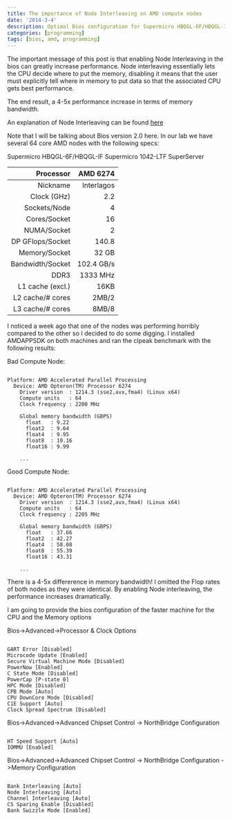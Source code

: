 ```yaml
---
title: The importance of Node Interleaving on AMD compute nodes  
date: '2014-3-4'
description: Optimal Bios configuration for Supermicro HBQGL-6F/HBQGL-IF
categories: [programming]
tags: [bios, amd, programming]
---
```


The important message of this post is that enabling Node Interleaving in the bios can greatly increase performance. Node interleaving essentially lets the CPU decide where to put the memory, disabling it means that the user must explicitly tell where in memory to put data so that the associated CPU gets best performance. 

The end result, a 4-5x performance increase in terms of memory bandwidth. 

An explanation of Node Interleaving can be found [here](http://frankdenneman.nl/2010/12/28/node-interleaving-enable-or-disable/)

Note that I will be talking about Bios version 2.0 here.
In our lab we have several 64 core AMD nodes with the following specs:

Supermicro HBQGL-6F/HBQGL-IF
Supermicro 1042-LTF SuperServer

| Processor          | AMD 6274    |
|-------------------:|------------:|
| Nickname           | Interlagos  |
| Clock (GHz)        | 2.2         |
| Sockets/Node       | 4           |
| Cores/Socket       | 16          |
| NUMA/Socket        | 2           |
| DP GFlops/Socket   | 140.8       |
| Memory/Socket      | 32 GB       |
| Bandwidth/Socket   | 102.4 GB/s  |
| DDR3               | 1333 MHz    |
| L1 cache (excl.)   | 16KB        |
| L2 cache/# cores   | 2MB/2       |
| L3 cache/# cores   | 8MB/8       |

I noticed a week ago that one of the nodes was performing horribly compared to the other so I decided to do some digging. I installed AMDAPPSDK on both machines and ran the clpeak benchmark with the following results:

Bad Compute Node:

~~~

Platform: AMD Accelerated Parallel Processing
  Device: AMD Opteron(TM) Processor 6274                 
    Driver version  : 1214.3 (sse2,avx,fma4) (Linux x64)
    Compute units   : 64
    Clock frequency : 2200 MHz

    Global memory bandwidth (GBPS)
      float   : 9.22
      float2  : 9.64
      float4  : 9.95
      float8  : 10.16
      float16 : 9.99

  	...

~~~



Good Compute Node:

~~~

Platform: AMD Accelerated Parallel Processing
  Device: AMD Opteron(TM) Processor 6274                 
    Driver version  : 1214.3 (sse2,avx,fma4) (Linux x64)
    Compute units   : 64
    Clock frequency : 2205 MHz

    Global memory bandwidth (GBPS)
      float   : 37.66
      float2  : 42.27
      float4  : 58.08
      float8  : 55.39
      float16 : 43.31

	...

~~~

There is a 4-5x differerence in memory bandwidth!
I omitted the Flop rates of both nodes as they were identical. 
By enabling Node interleaving, the performance increases dramatically. 


I am going to provide the bios configuration of the faster machine for the CPU and the Memory options

Bios->Advanced->Processor & Clock Options

~~~

GART Error [Disabled]
Microcode Update [Enabled]
Secure Virtual Machine Mode [Disabled]
PowerNow [Enabled]
C State Mode [Disabled]
PowerCap [P-state 0]
HPC Mode [Disabled]
CPB Mode [Auto]
CPU DownCore Mode [Disabled]
C1E Support [Auto]
Clock Spread Spectrum [Disabled]

~~~

Bios->Advanced->Advanced Chipset Control -> NorthBridge Configuration

~~~

HT Speed Support [Auto]
IOMMU [Enabled]

~~~

Bios->Advanced->Advanced Chipset Control -> NorthBridge Configuration ->Memory Configuration

~~~

Bank Interleaving [Auto]
Node Interleaving [Auto]
Channel Interleaving [Auto]
CS Sparing Enable [Disabled]
Bank Swizzle Mode [Enabled]

~~~






